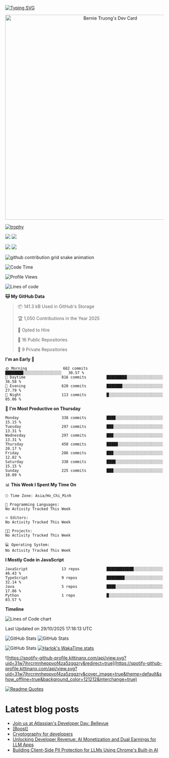 [![Typing SVG](https://readme-typing-svg.demolab.com?font=Fira+Code&pause=1000&color=F37022&center=true&vCenter=true&random=true&width=435&lines=A+Senior+Student+at+FPT+University;A+Member+of+Japanese+Software+Club;A+Passionate+and+Curiosity+Developer)](https://git.io/typing-svg)

<div align="center">
   <a href="https://app.daily.dev/bernietruong">
      <img src="./devcard.png" width="652" alt="Bernie Truong's Dev Card"/>
   </a>
</div>

[![trophy](https://github-profile-trophy.vercel.app/?username=i-am-truong&theme=buddhism)](https://github.com/ryo-ma/github-profile-trophy)

![](https://raw.githubusercontent.com/i-am-truong/i-am-truong/master/generated/languages.svg#gh-dark-mode-only)
![](https://raw.githubusercontent.com/i-am-truong/i-am-truong/master/generated/overview.svg#gh-dark-mode-only)

![](https://raw.githubusercontent.com/i-am-truong/i-am-truong/master/generated/overview.svg#gh-light-mode-only)
![](https://raw.githubusercontent.com/i-am-truong/i-am-truong/master/generated/languages.svg#gh-light-mode-only)

<picture>
  <source
    media="(prefers-color-scheme: dark)"
    srcset="https://raw.githubusercontent.com/i-am-truong/i-am-truong/output/github-contribution-grid-snake-dark.svg"
  />
  <source
    media="(prefers-color-scheme: light)"
    srcset="https://raw.githubusercontent.com/i-am-truong/i-am-truong/output/github-contribution-grid-snake.svg"
  />
  <img
    alt="github contribution grid snake animation"
    src="https://raw.githubusercontent.com/i-am-truong/i-am-truong/output/github-contribution-grid-snake.svg"
  />
</picture>

<!--START_SECTION:waka-->
![Code Time](http://img.shields.io/badge/Code%20Time-14%20hrs%2031%20mins-blue)

![Profile Views](http://img.shields.io/badge/Profile%20Views-0-blue)

![Lines of code](https://img.shields.io/badge/From%20Hello%20World%20I%27ve%20Written-753.0%20thousand%20lines%20of%20code-blue)

**🐱 My GitHub Data** 

> 📦 141.3 kB Used in GitHub's Storage 
 > 
> 🏆 1,050 Contributions in the Year 2025
 > 
> 💼 Opted to Hire
 > 
> 📜 16 Public Repositories 
 > 
> 🔑 9 Private Repositories 
 > 
**I'm an Early 🐤** 

```text
🌞 Morning                682 commits         ████████░░░░░░░░░░░░░░░░░   30.57 % 
🌆 Daytime                816 commits         █████████░░░░░░░░░░░░░░░░   36.58 % 
🌃 Evening                620 commits         ███████░░░░░░░░░░░░░░░░░░   27.79 % 
🌙 Night                  113 commits         █░░░░░░░░░░░░░░░░░░░░░░░░   05.06 % 
```
📅 **I'm Most Productive on Thursday** 

```text
Monday                   338 commits         ████░░░░░░░░░░░░░░░░░░░░░   15.15 % 
Tuesday                  297 commits         ███░░░░░░░░░░░░░░░░░░░░░░   13.31 % 
Wednesday                297 commits         ███░░░░░░░░░░░░░░░░░░░░░░   13.31 % 
Thursday                 450 commits         █████░░░░░░░░░░░░░░░░░░░░   20.17 % 
Friday                   286 commits         ███░░░░░░░░░░░░░░░░░░░░░░   12.82 % 
Saturday                 338 commits         ████░░░░░░░░░░░░░░░░░░░░░   15.15 % 
Sunday                   225 commits         ███░░░░░░░░░░░░░░░░░░░░░░   10.09 % 
```


📊 **This Week I Spent My Time On** 

```text
🕑︎ Time Zone: Asia/Ho_Chi_Minh

💬 Programming Languages: 
No Activity Tracked This Week

🔥 Editors: 
No Activity Tracked This Week

🐱‍💻 Projects: 
No Activity Tracked This Week

💻 Operating System: 
No Activity Tracked This Week
```

**I Mostly Code in JavaScript** 

```text
JavaScript               13 repos            ████████████░░░░░░░░░░░░░   46.43 % 
TypeScript               9 repos             ████████░░░░░░░░░░░░░░░░░   32.14 % 
Java                     5 repos             ████░░░░░░░░░░░░░░░░░░░░░   17.86 % 
Python                   1 repo              █░░░░░░░░░░░░░░░░░░░░░░░░   03.57 % 
```



**Timeline**

![Lines of Code chart](https://raw.githubusercontent.com/i-am-truong/i-am-truong/master/assets/bar_graph.png)


 Last Updated on 29/10/2025 17:18:13 UTC
<!--END_SECTION:waka-->

![GitHub Stats](https://github-readme-stats.vercel.app/api?username=i-am-truong&show=reviews,discussions_started,discussions_answered,prs_merged,prs_merged_percentage&theme=ambient_gradient&rank_icon=percentile&show_icons=true&include_all_commits=true&hide_border=true&count_private=true)
![GitHub Stats](https://streak-stats.demolab.com?user=i-am-truong&theme=ambient_gradient&hide_border=true)

![GitHub Stats](https://github-readme-stats.vercel.app/api/top-langs/?username=i-am-truong&theme=ambient_gradient&show_icons=true&hide_border=true&layout=compact)
[![Harlok's WakaTime stats](https://github-readme-stats.vercel.app/api/wakatime?username=iamtruong&theme=ambient_gradient&layout=compact&custom_title=Bernie%20Truong's%20WakaTime%20Stats)](https://github.com/anuraghazra/github-readme-stats)

![https://spotify-github-profile.kittinanx.com/api/view.svg?uid=31w7jhrcrmnheppvof4za5zggzry&redirect=true](https://spotify-github-profile.kittinanx.com/api/view.svg?uid=31w7jhrcrmnheppvof4za5zggzry&cover_image=true&theme=default&show_offline=true&background_color=121212&interchange=true)

[![Readme Quotes](https://quotes-github-readme.vercel.app/api?type=horizontal&theme=github_blue)](https://github.com/piyushsuthar/github-readme-quotes)


# Latest blog posts
<!-- BLOG-POST-LIST:START -->
- [Join us at Atlassian&#39;s Developer Day: Bellevue](https://dev.to/livsa/join-us-at-atlassians-developer-day-bellevue-51d5)
- [[Boost]](https://dev.to/tobilobaogundiyan/-3p0h)
- [Cryptography for developers](https://dev.to/andres_fernandez_05a8738d/cryptography-for-developers-1aj)
- [Unlocking Developer Revenue: AI Monetization and Dual Earnings for LLM Apps](https://dev.to/monetzly/unlocking-developer-revenue-ai-monetization-and-dual-earnings-for-llm-apps-2m20)
- [Building Client-Side PII Protection for LLMs Using Chrome&#39;s Built-in AI](https://dev.to/kanchan_ghosh_ab4fceafe66/building-client-side-pii-protection-for-llms-using-chromes-built-in-ai-l3p)
<!-- BLOG-POST-LIST:END -->

<!-- START gadpp -->
